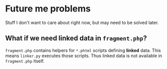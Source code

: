 # Future me problems

Stuff I don't want to care about right now, but may need to be solved later.

## What if we need linked data in `fragment.php`?

`fragment.php` contains helpers for `*.phtml` scripts defining **linked** data. This means `linker.py` executes those scripts. Thus linked data is not available in `fragment.php` itself.

